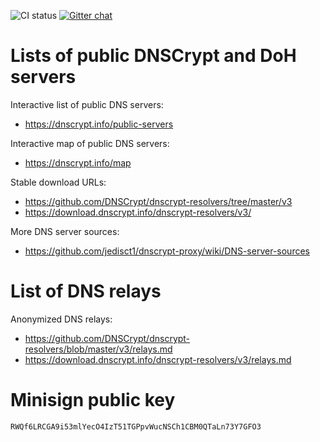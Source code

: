 ![CI status](https://github.com/DNSCrypt/dnscrypt-resolvers/workflows/CI/badge.svg)
[![Gitter chat](https://badges.gitter.im/gitter.svg)](https://gitter.im/dnscrypt-operators/Lobby)

# Lists of public DNSCrypt and DoH servers

Interactive list of public DNS servers:
- https://dnscrypt.info/public-servers

Interactive map of public DNS servers:
- https://dnscrypt.info/map

Stable download URLs:
- https://github.com/DNSCrypt/dnscrypt-resolvers/tree/master/v3
- https://download.dnscrypt.info/dnscrypt-resolvers/v3/

More DNS server sources:
- https://github.com/jedisct1/dnscrypt-proxy/wiki/DNS-server-sources

# List of DNS relays

Anonymized DNS relays:
- https://github.com/DNSCrypt/dnscrypt-resolvers/blob/master/v3/relays.md
- https://download.dnscrypt.info/dnscrypt-resolvers/v3/relays.md

# Minisign public key

```text
RWQf6LRCGA9i53mlYecO4IzT51TGPpvWucNSCh1CBM0QTaLn73Y7GFO3
```

